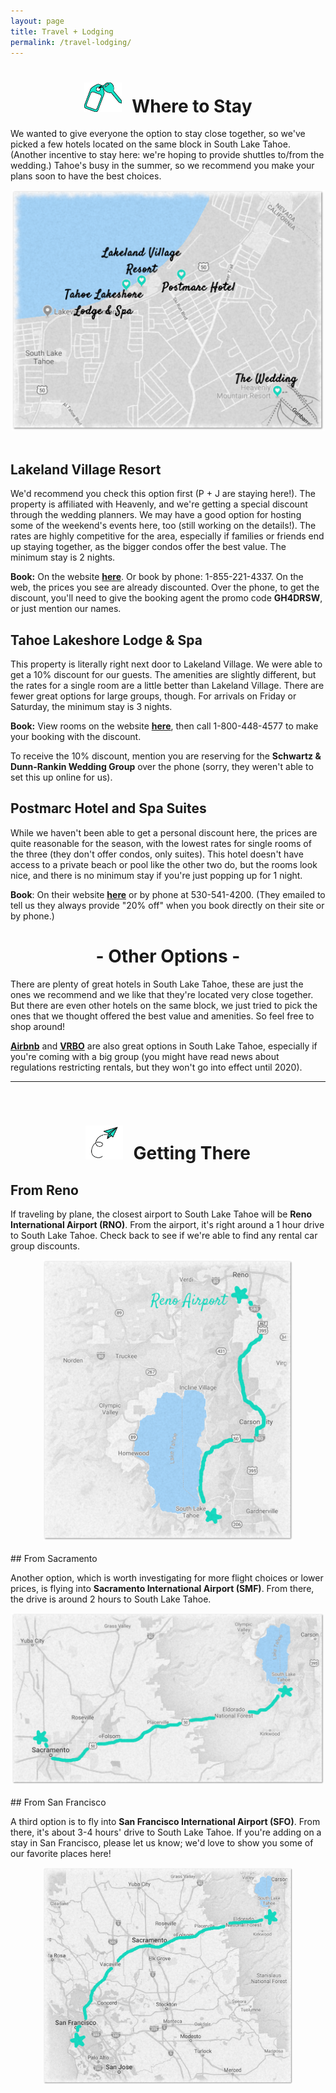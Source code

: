 ```yaml
---
layout: page
title: Travel + Lodging
permalink: /travel-lodging/
---
```

<center>
<h1><img src="/assets/images/room-key.png" alt="Hotel Key" width="60" style="margin-right: 10px"> Where to Stay</h1>
</center>

We wanted to give everyone the option to stay close together, so we've picked a few hotels located on the same block in South Lake Tahoe. (Another incentive to stay here: we're hoping to provide shuttles to/from the wedding.) Tahoe's busy in the summer, so we recommend you make your plans soon to have the best choices.

<center>
<img src="/assets/images/lodging.png" width="500">
</center>
<br>

## Lakeland Village Resort

We'd recommend you check this option first (P + J are staying here!). The property is affiliated with Heavenly, and we're getting a special discount through the wedding planners. We may have a good option for hosting some of the weekend's events here, too (still working on the details!). The rates are highly competitive for the area, especially if families or friends end up staying together, as the bigger condos offer the best value. The minimum stay is 2 nights.

<b>Book:</b> On the website <b><a href="https://gc.synxis.com/rez.aspx?Chain=6521&Dest=HVL&template=SAHV&shell=SUMSAHV&arrive=7/18/2019&depart=7/21/2019&adult=2&child=0&promo=GH4DRSW" target="_blank">here</a></b>. Or book by phone: 1-855-221-4337. On the web, the prices you see are already discounted. Over the phone, to get the discount, you'll need to give the booking agent the promo code <b>GH4DRSW</b>, or just mention our names.

## Tahoe Lakeshore Lodge & Spa

This property is literally right next door to Lakeland Village. We were able to get a 10% discount for our guests. The amenities are slightly different, but the rates for a single room are a little better than Lakeland Village. There are fewer great options for large groups, though. For arrivals on Friday or Saturday, the minimum stay is 3 nights.

<b>Book:</b> View rooms on the website <b><a href="http://www.tahoelakeshorelodge.com" target="_blank">here</a></b>, then call 1-800-448-4577 to make your booking with the discount.

To receive the 10% discount, mention you are reserving for the <b>Schwartz & Dunn-Rankin Wedding Group</b> over the phone (sorry, they weren't able to set this up online for us).

## Postmarc Hotel and Spa Suites

While we haven't been able to get a personal discount here, the prices are quite reasonable for the season, with the lowest rates for single rooms of the three (they don't offer condos, only suites). This hotel doesn't have access to a private beach or pool like the other two do, but the rooms look nice, and there is no minimum stay if you're just popping up for 1 night.

<b>Book</b>: On their website <b><a href="http://www.postmarchotels.com/en-us" target="_blank">here</a></b> or by phone at 530-541-4200. (They emailed to tell us they always provide "20% off" when you book directly on their site or by phone.)

<center><h1>- Other Options -</h1></center>

There are plenty of great hotels in South Lake Tahoe, these are just the ones we recommend and we like that they're located very close together. But there are even other hotels on the same block, we just tried to pick the ones that we thought offered the best value and amenities. So feel free to shop around!

<b><a href="http://www.airbnb.com" target="_blank">Airbnb</a></b> and <b><a href="http://www.vrbo.com" target="_blank">VRBO</a></b> are also great options in South Lake Tahoe, especially if you're coming with a big group (you might have read news about regulations restricting rentals, but they won't go into effect until 2020).

---
<br>
<center>
<h1><img src="/assets/images/paper-plane.png" alt="Paper plane" width="60" style="margin-right: 10px"> Getting There</h1>
</center>

## From Reno

If traveling by plane, the closest airport to South Lake Tahoe will be <b>Reno International Airport (RNO)</b>. From the airport, it's right around a 1 hour drive to South Lake Tahoe. Check back to see if we're able to find any rental car group discounts.

<center>
<img src="/assets/images/reno-map.png" width="400" margin="0 auto" float="left">
</center>
<br>
## From Sacramento

Another option, which is worth investigating for more flight choices or lower prices, is flying into <b>Sacramento International Airport (SMF)</b>. From there, the drive is around 2 hours to South Lake Tahoe.

<center>
<img src="/assets/images/sac-map.png" width="500" margin="0 auto" float="left">
</center>
<br>
## From San Francisco

A third option is to fly into **San Francisco International Airport (SFO)**. From there, it's about 3-4 hours' drive to South Lake Tahoe. If you're adding on a stay in San Francisco, please let us know; we'd love to show you some of our favorite places here!

<center>
<img src="/assets/images/sfo-map.png" width="400" margin="0 auto" float="right">
</center>
<br>
